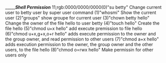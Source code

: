 ________________Shell Permission___________
11;rgb:0000/0000/0000(0)"su betty" Change current user to betty user by super user command
(1)"whosmi" Show the current user
(2)"groups" show groupe for current user
(3)"chown betty hello" Change the owner of the file hello to user betty
(4)"touch hello" Create the file hello
(5)"chmod u+x hello" add execute premission to file hello
(6)"chmod u+x,g+x,o+r hello" adds execute permission to the owner and the group owner, and read permission to other users
(7)"chmod a+x hello" adds execution permission to the owner, the group owner and the other users, to the file hello
(8)"chmod o=rwx hello" Make permissin for other users only
